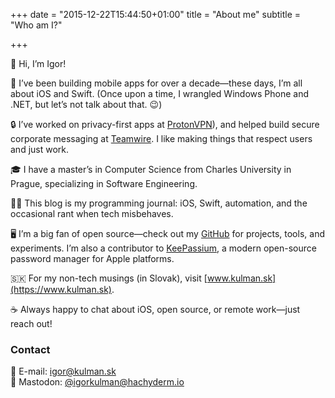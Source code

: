 +++
date = "2015-12-22T15:44:50+01:00"
title = "About me"
subtitle = "Who am I?"

+++

👋 Hi, I’m Igor!

📱 I’ve been building mobile apps for over a decade—these days, I’m all about iOS and Swift. (Once upon a time, I wrangled Windows Phone and .NET, but let’s not talk about that. 😉)

🔒 I’ve worked on privacy-first apps at [ProtonVPN](https://www.protonmail.com)), and helped build secure corporate messaging at [Teamwire](https://www.teamwire.eu). I like making things that respect users and just work.

🎓 I have a master’s in Computer Science from Charles University in Prague, specializing in Software Engineering.

🧑‍💻 This blog is my programming journal: iOS, Swift, automation, and the occasional rant when tech misbehaves.

🖥 I’m a big fan of open source—check out my [GitHub](https://github.com/igorkulman) for projects, tools, and experiments. I’m also a contributor to [KeePassium](https://github.com/keepassium/KeePassium), a modern open-source password manager for Apple platforms.

🇸🇰 For my non-tech musings (in Slovak), visit [www.kulman.sk](https://www.kulman.sk).

☕ Always happy to chat about iOS, open source, or remote work—just reach out!

### Contact

📧 E-mail: igor@kulman.sk    
🐘 Mastodon: [@igorkulman@hachyderm.io](https://hachyderm.io/@igorkulman)